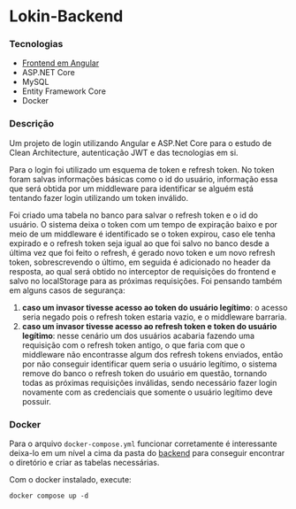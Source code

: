 # Lokin-Backend

### Tecnologias

-   [Frontend em Angular](https://github.com/BrunoBatalha/Lokin-FrontEnd)
-   ASP.NET Core
-   MySQL
-   Entity Framework Core
-   Docker

### Descrição

Um projeto de login utilizando Angular e ASP.Net Core para o estudo de Clean Architecture, autenticação JWT e das tecnologias em si.

Para o login foi utilizado um esquema de token e refresh token. No token foram salvas informações básicas como o id do usuário, informação essa que será obtida por um middleware para identificar se alguém está tentando fazer login utilizando um token inválido.

Foi criado uma tabela no banco para salvar o refresh token e o id do usuário. O sistema deixa o token com um tempo de expiração baixo e por meio de um middleware é identificado se o token expirou, caso ele tenha expirado e o refresh token seja igual ao que foi salvo no banco desde a última vez que foi feito o refresh, é gerado novo token e um novo refresh token, sobrescrevendo o último, em seguida é adicionado no header da resposta, ao qual será obtido no interceptor de requisições do frontend e salvo no localStorage para as próximas requisições.
Foi pensando também em alguns casos de segurança:

1. **caso um invasor tivesse acesso ao token do usuário legítimo**: o acesso seria negado pois o refresh token estaria vazio, e o middleware barraria.
2. **caso um invasor tivesse acesso ao refresh token e token do usuário legítimo**: nesse cenário um dos usuários acabaria fazendo uma requisição com o refresh token antigo, o que faria com que o middleware não encontrasse algum dos refresh tokens enviados, então por não conseguir identificar quem seria o usuário legítimo, o sistema remove do banco o refresh token do usuário em questão, tornando todas as próximas requisições inválidas, sendo necessário fazer login novamente com as credenciais que somente o usuário legítimo deve possuir.

### Docker

Para o arquivo `docker-compose.yml` funcionar corretamente é interessante deixa-lo em um nível a cima da pasta do [backend](https://github.com/BrunoBatalha/Lokin-BackEnd) para conseguir encontrar o diretório e criar as tabelas necessárias.

Com o docker instalado, execute:

```
docker compose up -d
```
